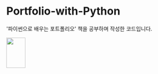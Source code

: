 # Portfolio-with-Python
'파이썬으로 배우는 포트폴리오' 책을 공부하며 작성한 코드입니다.

<img src="https://user-images.githubusercontent.com/44254662/139625566-20572617-06ba-46d8-9d78-0782a6fe1987.png"  width="50" height="80"/>
